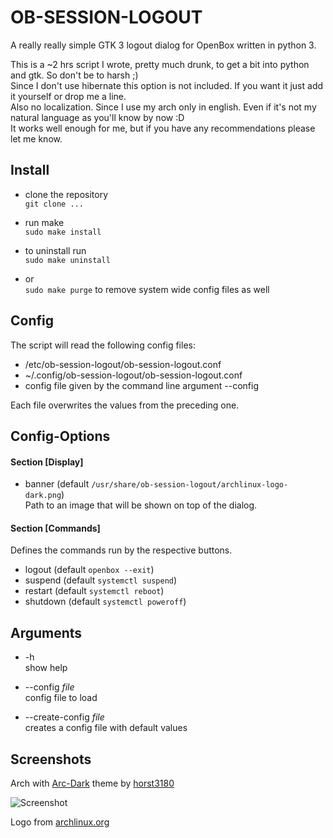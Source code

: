 # OB-SESSION-LOGOUT

A really really simple GTK 3 logout dialog for OpenBox written in python 3.

This is a ~2 hrs script I wrote, pretty much drunk, to get a bit into python and gtk. So don't be to harsh ;)<br />
Since I don't use hibernate this option is not included. If you want it just add it yourself or drop me a line.<br />
Also no localization. Since I use my arch only in english. Even if it's not my natural language as you'll know by now :D<br />
It works well enough for me, but if you have any recommendations please let me know.



## Install

  * clone the repository<br />
    ```git clone ...```
    
  * run make<br />
    ```sudo make install```

  * to uninstall run<br />
    ```sudo make uninstall```
    
  * or<br />
    ```sudo make purge``` to remove system wide config files as well



## Config

The script will read the following config files:

  * /etc/ob-session-logout/ob-session-logout.conf
  * ~/.config/ob-session-logout/ob-session-logout.conf
  * config file given by the command line argument --config

Each file overwrites the values from the preceding one.



## Config-Options

#### Section [Display]

  * banner (default ```/usr/share/ob-session-logout/archlinux-logo-dark.png```)<br />
    Path to an image that will be shown on top of the dialog.

#### Section [Commands]

Defines the commands run by the respective buttons. 

  * logout (default ```openbox --exit```)
  * suspend (default ```systemctl suspend```)
  * restart (default ```systemctl reboot```)
  * shutdown (default ```systemctl poweroff```)



## Arguments

  * -h<br />
    show help

  * --config _file_<br />
    config file to load

  * --create-config _file_<br />
    creates a config file with default values



## Screenshots

Arch with [Arc-Dark](https://github.com/horst3180/Arc-theme) theme by [horst3180](https://github.com/horst3180)

![Screenshot](http://s17.postimg.org/t8i39tg8f/screenshot_2016_02_15_21_49_51.png "Screenshot")

Logo from [archlinux.org](https://www.archlinux.org/art/)
